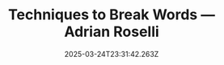---
layout: bookmark
title: Techniques to Break Words — Adrian Roselli
tags:
  - Bookmarks
  - Accessibility
  - Typography
date: 2025-03-24T23:31:42.263Z
created: 2025-03-24T23:31:42.263Z
modified: 2025-04-07T04:14:46.533Z
link: https://adrianroselli.com/2024/02/techniques-to-break-words.html
id: 999016935
image: https://adrianroselli.com/wp-content/uploads/2024/02/broken-words_thumb-300x300.jpg
---
